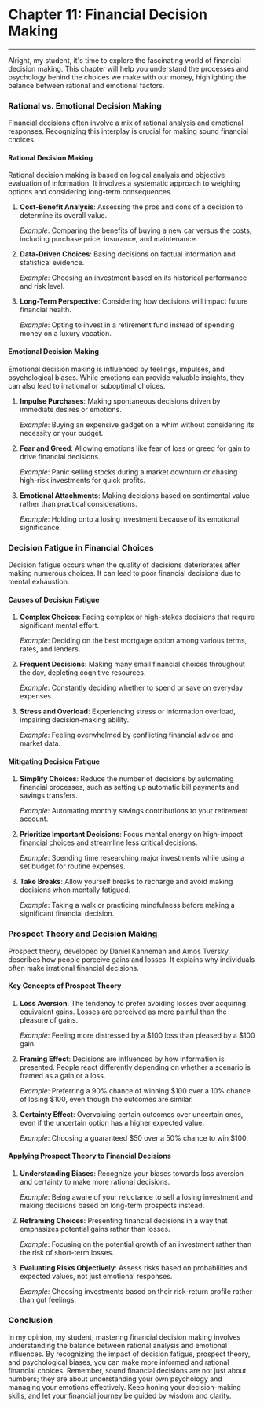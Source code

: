# Chapter 11: Financial Decision Making

---

Alright, my student, it's time to explore the fascinating world of financial decision making. This chapter will help you understand the processes and psychology behind the choices we make with our money, highlighting the balance between rational and emotional factors.

### Rational vs. Emotional Decision Making

Financial decisions often involve a mix of rational analysis and emotional responses. Recognizing this interplay is crucial for making sound financial choices.

#### Rational Decision Making

Rational decision making is based on logical analysis and objective evaluation of information. It involves a systematic approach to weighing options and considering long-term consequences.

1. **Cost-Benefit Analysis**: Assessing the pros and cons of a decision to determine its overall value.
   
   *Example*: Comparing the benefits of buying a new car versus the costs, including purchase price, insurance, and maintenance.

2. **Data-Driven Choices**: Basing decisions on factual information and statistical evidence.
   
   *Example*: Choosing an investment based on its historical performance and risk level.

3. **Long-Term Perspective**: Considering how decisions will impact future financial health.
   
   *Example*: Opting to invest in a retirement fund instead of spending money on a luxury vacation.

#### Emotional Decision Making

Emotional decision making is influenced by feelings, impulses, and psychological biases. While emotions can provide valuable insights, they can also lead to irrational or suboptimal choices.

1. **Impulse Purchases**: Making spontaneous decisions driven by immediate desires or emotions.
   
   *Example*: Buying an expensive gadget on a whim without considering its necessity or your budget.

2. **Fear and Greed**: Allowing emotions like fear of loss or greed for gain to drive financial decisions.
   
   *Example*: Panic selling stocks during a market downturn or chasing high-risk investments for quick profits.

3. **Emotional Attachments**: Making decisions based on sentimental value rather than practical considerations.
   
   *Example*: Holding onto a losing investment because of its emotional significance.

### Decision Fatigue in Financial Choices

Decision fatigue occurs when the quality of decisions deteriorates after making numerous choices. It can lead to poor financial decisions due to mental exhaustion.

#### Causes of Decision Fatigue

1. **Complex Choices**: Facing complex or high-stakes decisions that require significant mental effort.
   
   *Example*: Deciding on the best mortgage option among various terms, rates, and lenders.

2. **Frequent Decisions**: Making many small financial choices throughout the day, depleting cognitive resources.
   
   *Example*: Constantly deciding whether to spend or save on everyday expenses.

3. **Stress and Overload**: Experiencing stress or information overload, impairing decision-making ability.
   
   *Example*: Feeling overwhelmed by conflicting financial advice and market data.

#### Mitigating Decision Fatigue

1. **Simplify Choices**: Reduce the number of decisions by automating financial processes, such as setting up automatic bill payments and savings transfers.
   
   *Example*: Automating monthly savings contributions to your retirement account.

2. **Prioritize Important Decisions**: Focus mental energy on high-impact financial choices and streamline less critical decisions.
   
   *Example*: Spending time researching major investments while using a set budget for routine expenses.

3. **Take Breaks**: Allow yourself breaks to recharge and avoid making decisions when mentally fatigued.
   
   *Example*: Taking a walk or practicing mindfulness before making a significant financial decision.

### Prospect Theory and Decision Making

Prospect theory, developed by Daniel Kahneman and Amos Tversky, describes how people perceive gains and losses. It explains why individuals often make irrational financial decisions.

#### Key Concepts of Prospect Theory

1. **Loss Aversion**: The tendency to prefer avoiding losses over acquiring equivalent gains. Losses are perceived as more painful than the pleasure of gains.
   
   *Example*: Feeling more distressed by a $100 loss than pleased by a $100 gain.

2. **Framing Effect**: Decisions are influenced by how information is presented. People react differently depending on whether a scenario is framed as a gain or a loss.
   
   *Example*: Preferring a 90% chance of winning $100 over a 10% chance of losing $100, even though the outcomes are similar.

3. **Certainty Effect**: Overvaluing certain outcomes over uncertain ones, even if the uncertain option has a higher expected value.
   
   *Example*: Choosing a guaranteed $50 over a 50% chance to win $100.

#### Applying Prospect Theory to Financial Decisions

1. **Understanding Biases**: Recognize your biases towards loss aversion and certainty to make more rational decisions.
   
   *Example*: Being aware of your reluctance to sell a losing investment and making decisions based on long-term prospects instead.

2. **Reframing Choices**: Presenting financial decisions in a way that emphasizes potential gains rather than losses.
   
   *Example*: Focusing on the potential growth of an investment rather than the risk of short-term losses.

3. **Evaluating Risks Objectively**: Assess risks based on probabilities and expected values, not just emotional responses.
   
   *Example*: Choosing investments based on their risk-return profile rather than gut feelings.

### Conclusion

In my opinion, my student, mastering financial decision making involves understanding the balance between rational analysis and emotional influences. By recognizing the impact of decision fatigue, prospect theory, and psychological biases, you can make more informed and rational financial choices. Remember, sound financial decisions are not just about numbers; they are about understanding your own psychology and managing your emotions effectively. Keep honing your decision-making skills, and let your financial journey be guided by wisdom and clarity.